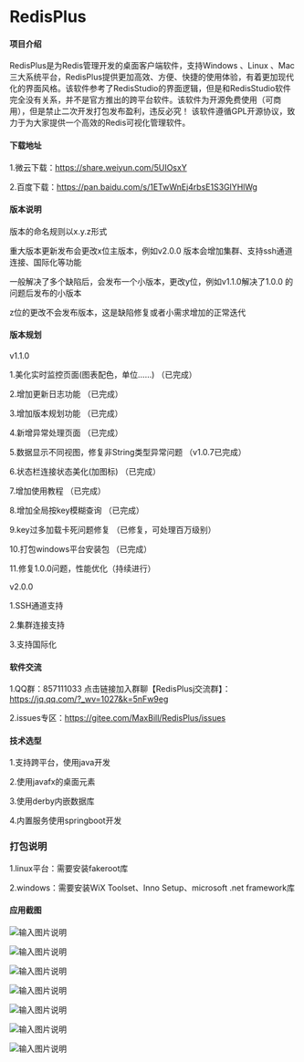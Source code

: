 # RedisPlus

#### 项目介绍

RedisPlus是为Redis管理开发的桌面客户端软件，支持Windows 、Linux 、Mac三大系统平台，RedisPlus提供更加高效、方便、快捷的使用体验，有着更加现代化的界面风格。该软件参考了RedisStudio的界面逻辑，但是和RedisStudio软件完全没有关系，并不是官方推出的跨平台软件。该软件为开源免费使用（可商用），但是禁止二次开发打包发布盈利，违反必究！ 该软件遵循GPL开源协议，致力于为大家提供一个高效的Redis可视化管理软件。

#### 下载地址

1.微云下载：https://share.weiyun.com/5UIOsxY

2.百度下载：https://pan.baidu.com/s/1ETwWnEj4rbsE1S3GlYHlWg


#### 版本说明

版本的命名规则以x.y.z形式

重大版本更新发布会更改x位主版本，例如v2.0.0 版本会增加集群、支持ssh通道连接、国际化等功能

一般解决了多个缺陷后，会发布一个小版本，更改y位，例如v1.1.0解决了1.0.0 的问题后发布的小版本

z位的更改不会发布版本，这是缺陷修复或者小需求增加的正常迭代


#### 版本规划

v1.1.0

1.美化实时监控页面(图表配色，单位……)   （已完成）

2.增加更新日志功能  （已完成）

3.增加版本规划功能  （已完成）

4.新增异常处理页面  （已完成）

5.数据显示不同视图，修复非String类型异常问题   （v1.0.7已完成）

6.状态栏连接状态美化(加图标)    （已完成）

7.增加使用教程    （已完成）

8.增加全局按key模糊查询  （已完成）

9.key过多加载卡死问题修复   （已修复，可处理百万级别）

10.打包windows平台安装包  （已完成）

11.修复1.0.0问题，性能优化（持续进行）


v2.0.0

1.SSH通道支持

2.集群连接支持

3.支持国际化


#### 软件交流

1.QQ群：857111033  点击链接加入群聊【RedisPlusj交流群】：https://jq.qq.com/?_wv=1027&k=5nFw9eg

2.issues专区：https://gitee.com/MaxBill/RedisPlus/issues
 

#### 技术选型

1.支持跨平台，使用java开发

2.使用javafx的桌面元素

3.使用derby内嵌数据库

4.内置服务使用springboot开发


### 打包说明

1.linux平台：需要安装fakeroot库

2.windows：需要安装WiX Toolset、Inno Setup、microsoft .net framework库

#### 应用截图

![输入图片说明](https://images.gitee.com/uploads/images/2018/0910/170248_649a1236_1252126.png "深度截图_com.maxbill.MainApplication_20180910165852.png")

![输入图片说明](https://images.gitee.com/uploads/images/2018/0910/170300_cb981a5e_1252126.png "深度截图_com.maxbill.MainApplication_20180910165912.png")

![输入图片说明](https://images.gitee.com/uploads/images/2018/0910/170311_eb17fbe6_1252126.png "深度截图_com.maxbill.MainApplication_20180910165927.png")

![输入图片说明](https://images.gitee.com/uploads/images/2018/0910/170329_84730ddd_1252126.png "深度截图_com.maxbill.MainApplication_20180910170015.png")

![输入图片说明](https://images.gitee.com/uploads/images/2018/0910/170344_a3eaf178_1252126.png "深度截图_com.maxbill.MainApplication_20180910170046.png")

![输入图片说明](https://images.gitee.com/uploads/images/2018/0910/170358_e8bf24bb_1252126.png "深度截图_com.maxbill.MainApplication_20180910170105.png")

![输入图片说明](https://images.gitee.com/uploads/images/2018/0910/170408_3460dafd_1252126.png "深度截图_com.maxbill.MainApplication_20180910170121.png")
